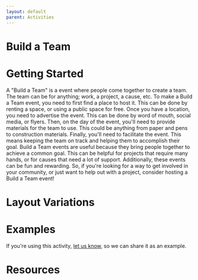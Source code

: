 ```yaml
---
layout: default
parent: Activities
---
```

# Build a Team

# Getting Started

A "Build a Team" is a event where people come together to create a team. The team can be for anything; work, a project, a cause, etc. To make a Build a Team event, you need to first find a place to host it. This can be done by renting a space, or using a public space for free. Once you have a location, you need to advertise the event. This can be done by word of mouth, social media, or flyers. Then, on the day of the event, you'll need to provide materials for the team to use. This could be anything from paper and pens to construction materials. Finally, you'll need to facilitate the event. This means keeping the team on track and helping them to accomplish their goal. Build a Team events are useful because they bring people together to achieve a common goal. This can be helpful for projects that require many hands, or for causes that need a lot of support. Additionally, these events can be fun and rewarding. So, if you're looking for a way to get involved in your community, or just want to help out with a project, consider hosting a Build a Team event!

# Layout Variations
# Examples
If you're using this activity, [let us know](https://github.com/Standards-and-Practices/structured-rapid-development/issues/new?assignees=&labels=documentation&template=example-submission.md&title=Example+of+%5Byour+pattern+here%5D), so we can share it as an example.
# Resources